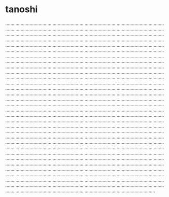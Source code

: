 # tanoshi
.........................................................................................................................................................................................................................................................................................................................................................................................................................................................................................................................................................................................................................................................................................................................................................................................................................................................................................................................................................................................................................................................................................................................................................................................................................................................................................................................................................................................................................................................................................................................................................................................................................................................................................................................................................................................................................................................................................................................................................................................................................................................................................................................................................................................................................................................................................................................................................................................................................................................................................................................................................................................................................................................................................................................................................................................................................................................................................................................................................................................................................................................................................................................................................................................................................................................................................................................................................................................................................................................................................................................................................................................................................................................................................................................................................................................................................................................................................................................................................................................................................................................................................................................